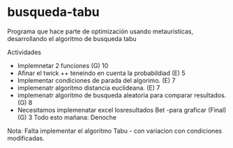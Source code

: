 # busqueda-tabu
Programa que hace parte de optimización usando metauristicas, desarrollando el algoritmo de busqueda tabu


Actividades
- Implemnetar 2 funciones                                (G)			        	    10
- Afinar el twick  ++ teneindo en cuenta la probabildiad (E)	        		      5
- Implementar condiciones de parada del algorimo.	 (E)	        			          7
- implemenatr algoritmo distancia euclideana.		 (E)	        			            7
- implemenatr algoritmo de busqueda aleatoria para comparar resultados.    (G)	8
- Necesitamos implemenatar excel losresultados Bet -para graficar (Final)  (G)	3
Todo esto mañana: Denoche

Nota: Falta implementar el algoritmo Tabu - con variacion con condiciones modificadas.
